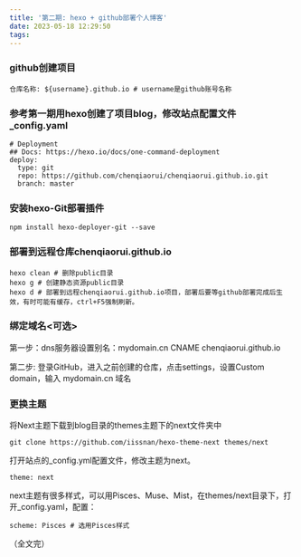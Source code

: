 ```yaml
---
title: '第二期: hexo + github部署个人博客'
date: 2023-05-18 12:29:50
tags:
---
```

### github创建项目
```
仓库名称: ${username}.github.io # username是github账号名称
```

### 参考第一期用hexo创建了项目blog，修改站点配置文件_config.yaml
```
# Deployment
## Docs: https://hexo.io/docs/one-command-deployment
deploy:
  type: git
  repo: https://github.com/chenqiaorui/chenqiaorui.github.io.git
  branch: master
```
### 安装hexo-Git部署插件
```
npm install hexo-deployer-git --save
```

### 部署到远程仓库chenqiaorui.github.io
```
hexo clean # 删除public目录
hexo g # 创建静态资源public目录
hexo d # 部署到远程chenqiaorui.github.io项目，部署后要等github部署完成后生效，有时可能有缓存，ctrl+F5强制刷新。
```

### 绑定域名<可选>

第一步：dns服务器设置别名：mydomain.cn  CNAME chenqiaorui.github.io

第二步: 登录GitHub，进入之前创建的仓库，点击settings，设置Custom domain，输入 mydomain.cn 域名

### 更换主题

将Next主题下载到blog目录的themes主题下的next文件夹中
```
git clone https://github.com/iissnan/hexo-theme-next themes/next
```

打开站点的_config.yml配置文件，修改主题为next。
```
theme: next
```

next主题有很多样式，可以用Pisces、Muse、Mist，在themes/next目录下，打开_config.yaml，配置：
```
scheme: Pisces # 选用Pisces样式
```

（全文完）